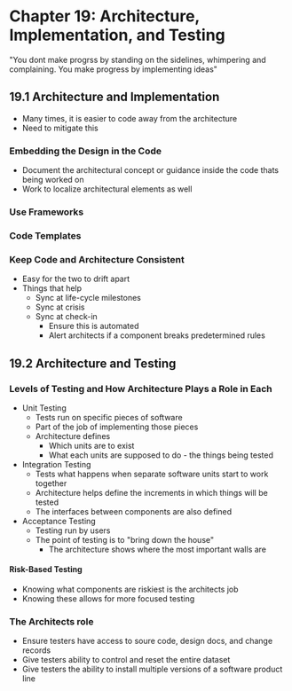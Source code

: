 # Chapter 19: Architecture, Implementation, and Testing

"You dont make progrss by standing on the sidelines, whimpering and complaining. You make progress by implementing ideas"

## 19.1 Architecture and Implementation

* Many times, it is easier to code away from the architecture
* Need to mitigate this

### Embedding the Design in the Code

* Document the architectural concept or guidance inside the code thats being worked on
* Work to localize architectural elements as well

### Use Frameworks

### Code Templates

### Keep Code and Architecture Consistent

* Easy for the two to drift apart
* Things that help
  * Sync at life-cycle milestones
  * Sync at crisis
  * Sync at check-in
    * Ensure this is automated
    * Alert architects if a component breaks predetermined rules

## 19.2 Architecture and Testing

### Levels of Testing and How Architecture Plays a Role in Each

* Unit Testing
  * Tests run on specific pieces of software
  * Part of the job of implementing those pieces
  * Architecture defines
    * Which units are to exist
    * What each units are supposed to do - the things being tested
* Integration Testing
  * Tests what happens when separate software units start to work together
  * Architecture helps define the increments in which things will be tested
  * The interfaces between components are also defined
* Acceptance Testing
  * Testing run by users
  * The point of testing is to "bring down the house"
    * The architecture shows where the most important walls are

#### Risk-Based Testing

* Knowing what components are riskiest is the architects job
* Knowing these allows for more focused testing

### The Architects role

* Ensure testers have access to soure code, design docs, and change records
* Give testers ability to control and reset the entire dataset
* Give testers the ability to install multiple versions of a software product line
